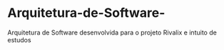 # Arquitetura-de-Software-
Arquitetura de Software desenvolvida para o projeto Rivalix e intuito de estudos
